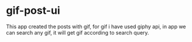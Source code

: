 # gif-post-ui
 This app created the posts with gif, for gif i have used giphy api, in app we can search any gif, it will get gif according to search query.
